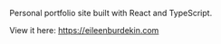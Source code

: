 Personal portfolio site built with React and TypeScript.

View it here: <https://eileenburdekin.com>
